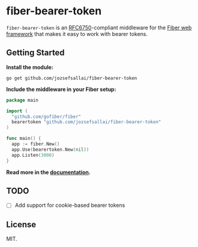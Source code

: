 # fiber-bearer-token

`fiber-bearer-token` is an [RFC6750](https://tools.ietf.org/html/rfc6750)-compliant middleware for the [Fiber web framework](https://github.com/gofiber/fiber) that makes it easy to work with bearer tokens.

## Getting Started

**Install the module:**

```
go get github.com/jozsefsallai/fiber-bearer-token
```

**Include the middleware in your Fiber setup:**

```go
package main

import (
  "github.com/gofiber/fiber"
  bearertoken "github.com/jozsefsallai/fiber-bearer-token"
)

func main() {
  app := fiber.New()
  app.Use(bearertoken.New(nil))
  app.Listen(3000)
}
```

**Read more in the [documentation](https://pkg.go.dev/github.com/jozsefsallai/fiber-bearer-token).**

## TODO

- [ ] Add support for cookie-based bearer tokens

## License

MIT.
